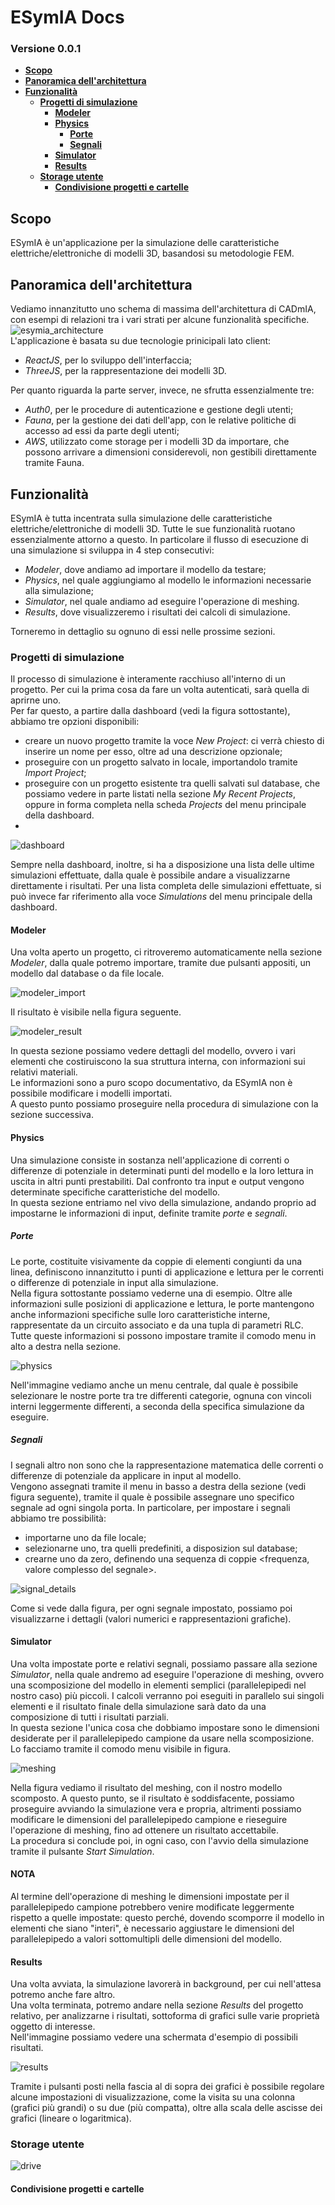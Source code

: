 # ESymIA Docs <!-- omit in toc -->
### Versione 0.0.1 <!-- omit in toc -->
- [**Scopo**](#scopo)
- [**Panoramica dell'architettura**](#panoramica-dellarchitettura)
- [**Funzionalità**](#funzionalità)
  - [**Progetti di simulazione**](#progetti-di-simulazione)
    - [**Modeler**](#modeler)
    - [**Physics**](#physics)
      - [**Porte**](#porte)
      - [**Segnali**](#segnali)
    - [**Simulator**](#simulator)
    - [**Results**](#results)
  - [**Storage utente**](#storage-utente)
    - [**Condivisione progetti e cartelle**](#condivisione-progetti-e-cartelle)


## **Scopo**
ESymIA è un'applicazione per la simulazione delle caratteristiche elettriche/elettroniche di modelli 3D, basandosi su metodologie FEM.

## **Panoramica dell'architettura**

Vediamo innanzitutto uno schema di massima dell'architettura di CADmIA, con esempi di relazioni tra i vari strati per alcune funzionalità specifiche.<br>
![esymia_architecture](imgs/esymia_arch.png)<br>
L'applicazione è basata su due tecnologie prinicipali lato client:
- *ReactJS*, per lo sviluppo dell'interfaccia;
- *ThreeJS*, per la rappresentazione dei modelli 3D.

Per quanto riguarda la parte server, invece, ne sfrutta essenzialmente tre:
- *Auth0*, per le procedure di autenticazione e gestione degli utenti;
- *Fauna*, per la gestione dei dati dell'app, con le relative politiche di accesso ad essi da parte degli utenti;
- *AWS*, utilizzato come storage per i modelli 3D da importare, che possono arrivare a dimensioni considerevoli, non gestibili direttamente tramite Fauna.<br>

## **Funzionalità**

ESymIA è tutta incentrata sulla simulazione delle caratteristiche elettriche/elettroniche di modelli 3D. Tutte le sue funzionalità ruotano essenzialmente attorno a questo.
In particolare il flusso di esecuzione di una simulazione si sviluppa in 4 step consecutivi:
- *Modeler*, dove andiamo ad importare il modello da testare;
- *Physics*, nel quale aggiungiamo al modello le informazioni necessarie alla simulazione;
- *Simulator*, nel quale andiamo ad eseguire l'operazione di meshing.
- *Results*, dove visualizzeremo i risultati dei calcoli di simulazione.

Torneremo in dettaglio su ognuno di essi nelle prossime sezioni.

### **Progetti di simulazione**

Il processo di simulazione è interamente racchiuso all'interno di un progetto. Per cui la prima cosa da fare un volta autenticati, sarà quella di aprirne uno.<br>
Per far questo, a partire dalla dashboard (vedi la figura sottostante), abbiamo tre opzioni disponibili:
- creare un nuovo progetto tramite la voce *New Project*: ci verrà chiesto di inserire un nome per esso, oltre ad una descrizione opzionale;
- proseguire con un progetto salvato in locale, importandolo tramite *Import Project*;
- proseguire con un progetto esistente tra quelli salvati sul database, che possiamo vedere in parte listati nella sezione *My Recent Projects*, oppure in forma completa nella scheda *Projects* del menu principale della dashboard.
- 
![dashboard](imgs/dashboard.png)

Sempre nella dashboard, inoltre, si ha a disposizione una lista delle ultime simulazioni effettuate, dalla quale è possibile andare a visualizzarne direttamente i risultati.
Per una lista completa delle simulazioni effettuate, si può invece far riferimento alla voce *Simulations* del menu principale della dashboard.

#### **Modeler**

Una volta aperto un progetto, ci ritroveremo automaticamente nella sezione *Modeler*, dalla quale potremo importare, tramite due pulsanti appositi, un modello dal database o da file locale.

![modeler_import](imgs/Import_modello.png)

Il risultato è visibile nella figura seguente.

![modeler_result](imgs/modeler.png)

In questa sezione possiamo vedere dettagli del modello, ovvero i vari elementi che costiruiscono la sua struttura interna, con informazioni sui relativi materiali.<br>
Le informazioni sono a puro scopo documentativo, da ESymIA non è possibile modificare i modelli importati.<br>
A questo punto possiamo proseguire nella procedura di simulazione con la sezione successiva.

#### **Physics**

Una simulazione consiste in sostanza nell'applicazione di correnti o differenze di potenziale in determinati punti del modello e la loro lettura in uscita in altri punti prestabiliti. Dal confronto tra input e output vengono determinate specifiche caratteristiche del modello.<br>
In questa sezione entriamo nel vivo della simulazione, andando proprio ad impostarne le informazioni di input, definite tramite *porte* e *segnali*.

##### **Porte**

Le porte, costituite visivamente da coppie di elementi congiunti da una linea, definiscono innanzitutto i punti di applicazione e lettura per le correnti o differenze di potenziale in input alla simulazione.<br>
Nella figura sottostante possiamo vederne una di esempio. Oltre alle informazioni sulle posizioni di applicazione e lettura, le porte mantengono anche informazioni specifiche sulle loro caratteristiche interne, rappresentate da un circuito associato e da una tupla di parametri RLC.
Tutte queste informazioni si possono impostare tramite il comodo menu in alto a destra nella sezione.

![physics](imgs/physics.png)

Nell'immagine vediamo anche un menu centrale, dal quale è possibile selezionare le nostre porte tra tre differenti categorie, ognuna con vincoli interni leggermente differenti, a seconda della specifica simulazione da eseguire.

##### **Segnali**

I segnali altro non sono che la rappresentazione matematica delle correnti o differenze di potenziale da applicare in input al modello.<br>
Vengono assegnati tramite il menu in basso a destra della sezione (vedi figura seguente), tramite il quale è possibile assegnare uno specifico segnale ad ogni singola porta. In particolare, per impostare i segnali abbiamo tre possibilità:
- importarne uno da file locale;
- selezionarne uno, tra quelli predefiniti, a disposizion sul database;
- crearne uno da zero, definendo una sequenza di coppie <frequenza, valore complesso del segnale>.

![signal_details](imgs/signal_details.png)

Come si vede dalla figura, per ogni segnale impostato, possiamo poi visualizzarne i dettagli (valori numerici e rappresentazioni grafiche).

#### **Simulator**

Una volta impostate porte e relativi segnali, possiamo passare alla sezione *Simulator*, nella quale andremo ad eseguire l'operazione di meshing, ovvero una scomposizione del modello in elementi semplici (parallelepipedi nel nostro caso) più piccoli. I calcoli verranno poi eseguiti in parallelo sui singoli elementi e il risultato finale della simulazione sarà dato da una composizione di tutti i risultati parziali.<br>
In questa sezione l'unica cosa che dobbiamo impostare sono le dimensioni desiderate per il parallelepipedo campione da usare nella scomposizione. Lo facciamo tramite il comodo menu visibile in figura.

![meshing](imgs/mesh_sim.png)

Nella figura vediamo il risultato del meshing, con il nostro modello scomposto. A questo punto, se il risultato è soddisfacente, possiamo proseguire avviando la simulazione vera e propria, altrimenti possiamo modificare le dimensioni del parallelepipedo campione e rieseguire l'operazione di meshing, fino ad ottenere un risultato accettabile.<br>
La procedura si conclude poi, in ogni caso, con l'avvio della simulazione tramite il pulsante *Start Simulation*.

#### **NOTA** <!-- omit in toc -->
Al termine dell'operazione di meshing le dimensioni impostate per il parallelepipedo campione potrebbero venire modificate leggermente rispetto a quelle impostate: questo perché, dovendo scomporre il modello in elementi che siano "interi", è necessario aggiustare le dimensioni del parallelepipedo a valori sottomultipli delle dimensioni del modello.

#### **Results**

Una volta avviata, la simulazione lavorerà in background, per cui nell'attesa potremo anche fare altro.<br>
Una volta terminata, potremo andare nella sezione *Results* del progetto relativo, per analizzarne i risultati, sottoforma di grafici sulle varie proprietà oggetto di interesse.<br>
Nell'immagine possiamo vedere una schermata d'esempio di possibili risultati.

![results](imgs/results.png)

Tramite i pulsanti posti nella fascia al di sopra dei grafici è possibile regolare alcune impostazioni di visualizzazione, come la visita su una colonna (grafici più grandi) o su due (più compatta), oltre alla scala delle ascisse dei grafici (lineare o logaritmica).

### **Storage utente**

![drive](imgs/drive.png)

#### **Condivisione progetti e cartelle**
